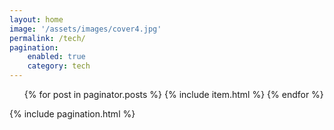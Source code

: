```yaml
---
layout: home
image: '/assets/images/cover4.jpg'
permalink: /tech/
pagination:
    enabled: true
    category: tech
---
```


<script>
    $("#menu li").removeClass("active").eq(0).addClass("active");
</script>

<ul id="post-list">
    {% for post in paginator.posts %}
        {% include item.html %}
    {% endfor %}
</ul>

{% include pagination.html %}
